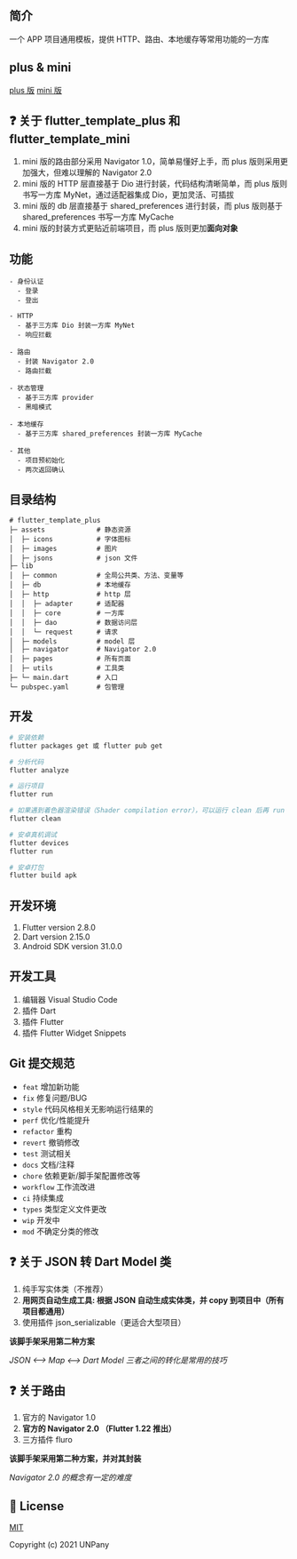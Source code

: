## 简介

一个 APP 项目通用模板，提供 HTTP、路由、本地缓存等常用功能的一方库

## plus & mini

[plus 版](https://github.com/un-pany/flutter-template-plus)
[mini 版](https://github.com/un-pany/flutter-template-mini)

## ❓ 关于 flutter_template_plus 和 flutter_template_mini

1. mini 版的路由部分采用 Navigator 1.0，简单易懂好上手，而 plus 版则采用更加强大，但难以理解的 Navigator 2.0
2. mini 版的 HTTP 层直接基于 Dio 进行封装，代码结构清晰简单，而 plus 版则书写一方库 MyNet，通过适配器集成 Dio，更加灵活、可插拔
3. mini 版的 db 层直接基于 shared_preferences 进行封装，而 plus 版则基于 shared_preferences 书写一方库 MyCache
4. mini 版的封装方式更贴近前端项目，而 plus 版则更加**面向对象**

## 功能

```text
- 身份认证
  - 登录
  - 登出

- HTTP
  - 基于三方库 Dio 封装一方库 MyNet
  - 响应拦截

- 路由
  - 封装 Navigator 2.0
  - 路由拦截

- 状态管理
  - 基于三方库 provider
  - 黑暗模式

- 本地缓存
  - 基于三方库 shared_preferences 封装一方库 MyCache

- 其他
  - 项目预初始化
  - 两次返回确认
```

## 目录结构

```
# flutter_template_plus
├─ assets             # 静态资源
│  ├─ icons           # 字体图标
│  ├─ images          # 图片
│  ├─ jsons           # json 文件
├─ lib
│  ├─ common          # 全局公共类、方法、变量等
│  ├─ db              # 本地缓存
│  ├─ http            # http 层
│  │  ├─ adapter      # 适配器
│  │  ├─ core         # 一方库
│  │  ├─ dao          # 数据访问层
│  │  └─ request      # 请求
│  ├─ models          # model 层
│  ├─ navigator       # Navigator 2.0
│  ├─ pages           # 所有页面
│  ├─ utils           # 工具类
├─ └─ main.dart       # 入口
└─ pubspec.yaml       # 包管理
```

## 开发

```bash
# 安装依赖
flutter packages get 或 flutter pub get

# 分析代码
flutter analyze

# 运行项目
flutter run

# 如果遇到着色器渲染错误（Shader compilation error），可以运行 clean 后再 run
flutter clean

# 安卓真机调试
flutter devices
flutter run

# 安卓打包
flutter build apk
```

## 开发环境

1. Flutter version 2.8.0
2. Dart version 2.15.0
3. Android SDK version 31.0.0

## 开发工具

1. 编辑器 Visual Studio Code
2. 插件 Dart
3. 插件 Flutter
4. 插件 Flutter Widget Snippets

## Git 提交规范

- `feat` 增加新功能
- `fix` 修复问题/BUG
- `style` 代码风格相关无影响运行结果的
- `perf` 优化/性能提升
- `refactor` 重构
- `revert` 撤销修改
- `test` 测试相关
- `docs` 文档/注释
- `chore` 依赖更新/脚手架配置修改等
- `workflow` 工作流改进
- `ci` 持续集成
- `types` 类型定义文件更改
- `wip` 开发中
- `mod` 不确定分类的修改

## ❓ 关于 JSON 转 Dart Model 类

1. 纯手写实体类（不推荐）
2. **用网页自动生成工具: 根据 JSON 自动生成实体类，并 copy 到项目中（所有项目都通用）**
3. 使用插件 json_serializable（更适合大型项目）

**该脚手架采用第二种方案**

*JSON <——> Map <——> Dart Model 三者之间的转化是常用的技巧*

## ❓ 关于路由

1. 官方的 Navigator 1.0
2. **官方的 Navigator 2.0 （Flutter 1.22 推出）**
3. 三方插件 fluro

**该脚手架采用第二种方案，并对其封装**

*Navigator 2.0 的概念有一定的难度*

## 📄 License

[MIT](https://github.com/un-pany/flutter-template/blob/main/LICENSE)

Copyright (c) 2021 UNPany
